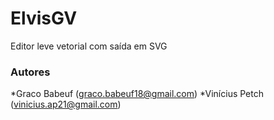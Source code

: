 ElvisGV
=======

Editor leve vetorial com saída em SVG

### Autores

*Graco Babeuf (graco.babeuf18@gmail.com)
*Vinícius Petch (vinicius.ap21@gmail.com)
